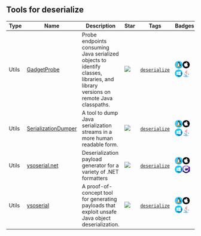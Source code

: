 
## Tools for deserialize

| Type | Name | Description | Star | Tags | Badges |
| --- | --- | --- | --- | --- | --- |
|Utils|[GadgetProbe](https://github.com/BishopFox/GadgetProbe)|Probe endpoints consuming Java serialized objects to identify classes, libraries, and library versions on remote Java classpaths.|![](https://img.shields.io/github/stars/BishopFox/GadgetProbe?label=%20)|[`deserialize`](/categorize/tags/deserialize.md)|![linux](/images/linux.png)![macos](/images/apple.png)![windows](/images/windows.png)[![Java](/images/java.png)](/categorize/langs/Java.md)|
|Utils|[SerializationDumper](https://github.com/NickstaDB/SerializationDumper)|A tool to dump Java serialization streams in a more human readable form.|![](https://img.shields.io/github/stars/NickstaDB/SerializationDumper?label=%20)|[`deserialize`](/categorize/tags/deserialize.md)|![linux](/images/linux.png)![macos](/images/apple.png)![windows](/images/windows.png)[![Java](/images/java.png)](/categorize/langs/Java.md)|
|Utils|[ysoserial.net](https://github.com/pwntester/ysoserial.net)|Deserialization payload generator for a variety of .NET formatters |![](https://img.shields.io/github/stars/pwntester/ysoserial.net?label=%20)|[`deserialize`](/categorize/tags/deserialize.md)|![linux](/images/linux.png)![macos](/images/apple.png)![windows](/images/windows.png)[![C#](/images/c%23.png)](/categorize/langs/C%23.md)|
|Utils|[ysoserial](https://github.com/frohoff/ysoserial)|A proof-of-concept tool for generating payloads that exploit unsafe Java object deserialization. |![](https://img.shields.io/github/stars/frohoff/ysoserial?label=%20)|[`deserialize`](/categorize/tags/deserialize.md)|![linux](/images/linux.png)![macos](/images/apple.png)![windows](/images/windows.png)[![Java](/images/java.png)](/categorize/langs/Java.md)|

